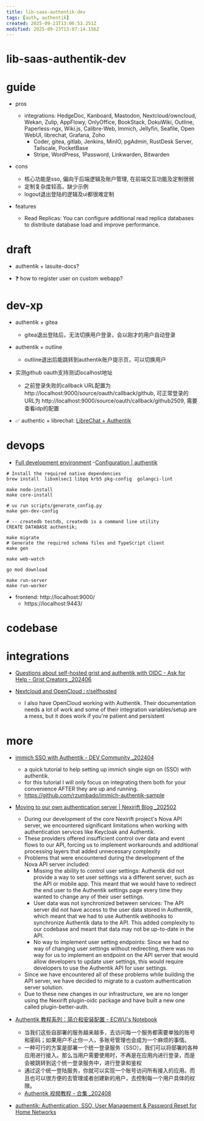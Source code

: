 ```yaml
---
title: lib-saas-authentik-dev
tags: [auth, authentik]
created: 2025-09-23T13:06:53.251Z
modified: 2025-09-23T13:07:14.156Z
---
```


# lib-saas-authentik-dev

# guide

- pros
  - integrations: HedgeDoc, Kanboard, Mastodon, Nextcloud/owncloud, Wekan, Zulip, AppFlowy, OnlyOffice, BookStack, DokuWiki, Outline, Paperless-ngx, Wiki.js, Calibre-Web, Immich, Jellyfin, Seafile, Open WebUI, librechat, Grafana, Zoho
    - Coder, gitea, gitlab, Jenkins, MinIO, pgAdmin, RustDesk Server, Tailscale, PocketBase
    - Stripe, WordPress, 1Password, Linkwarden, Bitwarden

- cons
  - 核心功能是sso, 偏向于后端逻辑及账户管理, 在前端交互功能及定制很弱
  - 定制复杂度较高，缺少示例
  - logout退出登陆的逻辑及ui都很难定制

- features
  - Read Replicas: You can configure additional read replica databases to distribute database load and improve performance.
# draft
- authentik + lasuite-docs?

- ❓ how to register user on custom webapp?
# dev-xp
- authentik + gitea
  - gitea退出登陆后，无法切换用户登录，会以刚才的用户自动登录

- authentik + outline
  - outline退出后能跳转到authentik账户提示页，可以切换用户

- 实测github oauth支持测试localhost地址
  - 之前登录失败的callback URL配置为 http://localhost:9000/source/oauth/callback/github, 可正常登录的URL为 http://localhost:9000/source/oauth/callback/github2509, 需要查看idp的配置

- ✅ authentic + librechat: [LibreChat + Authentik](https://www.librechat.ai/docs/configuration/authentication/OAuth2-OIDC/authentik)
# devops
- [Full development environment](https://docs.goauthentik.io/developer-docs/setup/full-dev-environment/)
-[Configuration | authentik](https://docs.goauthentik.io/install-config/configuration/)

```shell
# Install the required native dependencies 
brew install  libxmlsec1 libpq krb5 pkg-config  golangci-lint

make node-install
make core-install

# uv run scripts/generate_config.py
make gen-dev-config

# -- createdb testdb, createdb is a command line utility
CREATE DATABASE authentik;

make migrate
# Generate the required schema files and TypeScript client
make gen

make web-watch

go mod download

make run-server
make run-worker
```

- frontend: http://localhost:9000/
  - https://localhost:9443/
# codebase

# integrations

- [Questions about self-hosted grist and authentik with OIDC - Ask for Help - Grist Creators _202406](https://community.getgrist.com/t/questions-about-self-hosted-grist-and-authentik-with-oidc/5250)

- [Nextcloud and OpenCloud : r/selfhosted](https://www.reddit.com/r/selfhosted/comments/1lrmj17/nextcloud_and_opencloud/)
  - I also have OpenCloud working with Authentik. Their documentation needs a lot of work and some of their integration variables/setup are a mess, but it does work if you're patient and persistent
# more
- [immich SSO with Authentik - DEV Community _202404](https://dev.to/rzumbado/immich-sso-with-authentik-2gi9)
  - a quick tutorial to help setting up immich single sign on (SSO) with authentik.
  - for this tutorial I will only focus on integrating them both for your convenience AFTER they are up and running.
  - https://github.com/rzumbado/immich-authentik-sample

- [Moving to our own authentication server | Nexirift Blog _202502](https://blog.nexirift.com/blog/moving-to-our-own-authentication-server)
  - During our development of the core Nexirift project's Nova API server, we encountered significant limitations when working with authentication services like Keycloak and Authentik. 
  - These providers offered insufficient control over data and event flows to our API, forcing us to implement workarounds and additional processing layers that added unnecessary complexity 
  - Problems that were encountered during the development of the Nova API server included:
    - Missing the ability to control user settings: Authentik did not provide a way to set user settings via a different server, such as the API or mobile app. This meant that we would have to redirect the end user to the Authentik settings page every time they wanted to change any of their user settings.
    - User data was not synchronized between services: The API server did not have access to the user data stored in Authentik, which meant that we had to use Authentik webhooks to synchronize Authentik data to the API. This added complexity to our codebase and meant that data may not be up-to-date in the API.
    - No way to implement user setting endpoints: Since we had no way of changing user settings without redirecting, there was no way for us to implement an endpoint on the API server that would allow developers to update user settings, this would require developers to use the Authentik API for user settings.
  - Since we have encountered all of these problems while building the API server, we have decided to migrate to a custom authentication server solution. 
  - Due to these new changes in our infrastructure, we are no longer using the Nexirift plugin-oidc package and have built a new one called plugin-better-auth.

- [Authentik 教程系列：简介和安装配置 - ECWU's Notebook](https://ecwuuuuu.com/post/authentik-tutorial-1-introduction-and-install/)
  - 当我们这些自部署的服务越来越多，去访问每一个服务都需要单独的账号和密码；如果用户不止你一人，多账号管理也会成为一个麻烦的事情。
  - 一种可行的方案是部署一个统一登录服务（SSO）。我们可以将部署的各种应用进行接入。那么当用户需要使用时，不再是在应用内进行登录，而是会被跳转到这个统一登录服务中，进行登录和鉴权
  - 通过这个统一登陆服务，你就可以实现一个账号访问所有接入的应用。而且也可以很方便的去管理或者创建新的用户，去控制每一个用户具体的权限。
  - [Authentik 视频教程 - 合集 _202408](https://ecwuuuuu.com/post/authentik-tutorial-video/)

- [authentik: Authentication, SSO, User Management & Password Reset for Home Networks](https://helgeklein.com/blog/authentik-authentication-sso-user-management-password-reset-for-home-networks/)
